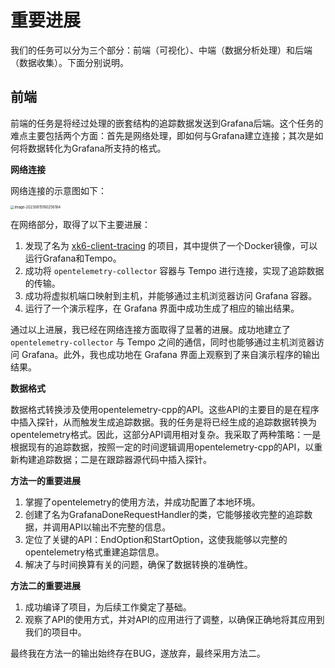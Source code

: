 # 重要进展



我们的任务可以分为三个部分：前端（可视化）、中端（数据分析处理）和后端（数据收集）。下面分别说明。





## 前端

前端的任务是将经过处理的嵌套结构的追踪数据发送到Grafana后端。这个任务的难点主要包括两个方面：首先是网络处理，即如何与Grafana建立连接；其次是如何将数据转化为Grafana所支持的格式。

**网络连接**

网络连接的示意图如下：

<img src="C:\Users\30985\AppData\Roaming\Typora\typora-user-images\image-20230815160256184.png" alt="image-20230815160256184 " style="zoom:40%;" />

在网络部分，取得了以下主要进展：

1. 发现了名为 [xk6-client-tracing](https://github.com/grafana/xk6-client-tracing) 的项目，其中提供了一个Docker镜像，可以运行Grafana和Tempo。
2. 成功将 `opentelemetry-collector` 容器与 Tempo 进行连接，实现了追踪数据的传输。
3. 成功将虚拟机端口映射到主机，并能够通过主机浏览器访问 Grafana 容器。
4. 运行了一个演示程序，在 Grafana 界面中成功生成了相应的输出结果。

通过以上进展，我已经在网络连接方面取得了显著的进展。成功地建立了 `opentelemetry-collector` 与 Tempo 之间的通信，同时也能够通过主机浏览器访问 Grafana。此外，我也成功地在 Grafana 界面上观察到了来自演示程序的输出结果。



**数据格式**

数据格式转换涉及使用opentelemetry-cpp的API。这些API的主要目的是在程序中插入探针，从而触发生成追踪数据。我的任务是将已经生成的追踪数据转换为opentelemetry格式。因此，这部分API调用相对复杂。我采取了两种策略：一是根据现有的追踪数据，按照一定的时间逻辑调用opentelemetry-cpp的API，以重新构建追踪数据；二是在跟踪器源代码中插入探针。

**方法一的重要进展**

1. 掌握了opentelemetry的使用方法，并成功配置了本地环境。
2. 创建了名为GrafanaDoneRequestHandler的类，它能够接收完整的追踪数据，并调用API以输出不完整的信息。
3. 定位了关键的API：EndOption和StartOption，这使我能够以完整的opentelemetry格式重建追踪信息。
4. 解决了与时间换算有关的问题，确保了数据转换的准确性。

**方法二的重要进展**

1. 成功编译了项目，为后续工作奠定了基础。
2. 观察了API的使用方式，并对API的应用进行了调整，以确保正确地将其应用到我们的项目中。

最终我在方法一的输出始终存在BUG，遂放弃，最终采用方法二。


